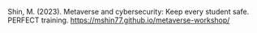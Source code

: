 Shin, M. (2023). Metaverse and cybersecurity: Keep every student safe. PERFECT training. https://mshin77.github.io/metaverse-workshop/
